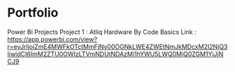 # Portfolio
Power Bi Projects
 Project 1 : Atliq Hardware By Code Basics
Link : https://app.powerbi.com/view?r=eyJrIjoiZmE4MWFkOTctMmFjNy00OGNkLWE4ZWEtNmJkMDcxM2I2NjQ3IiwidCI6ImM2ZTU0OWIzLTVmNDUtNDAzMi1hYWU5LWQ0MjQ0ZGM1YjJjNCJ9
